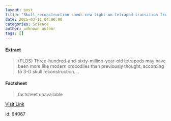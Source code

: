 ```yaml
---
layout: post
title: "Skull reconstruction sheds new light on tetrapod transition from water to land"
date: 2015-03-11 04:00:00
categories: Science
author: unknown author
tags: []
---
```



#### Extract
>(PLOS) Three-hundred-and-sixty-million-year-old tetrapods may have been more like modern crocodiles than previously thought, according to 3-D skull reconstruction....

#### Factsheet
>factsheet unavailable

[Visit Link](http://www.eurekalert.org/pub_releases/2015-03/p-srs030915.php)

id:   94067


